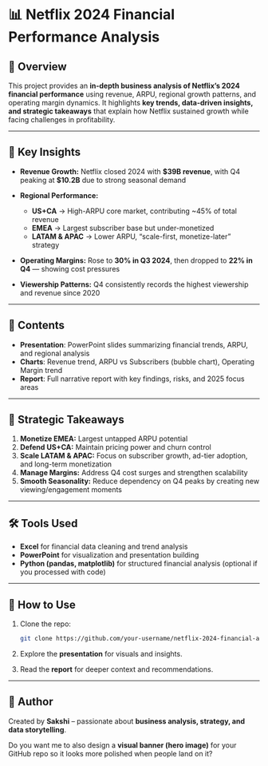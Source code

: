 
# 📊 Netflix 2024 Financial Performance Analysis

## 📌 Overview

This project provides an **in-depth business analysis of Netflix’s 2024 financial performance** using revenue, ARPU, regional growth patterns, and operating margin dynamics.
It highlights **key trends, data-driven insights, and strategic takeaways** that explain how Netflix sustained growth while facing challenges in profitability.

---

## 🔑 Key Insights

* **Revenue Growth:** Netflix closed 2024 with **\$39B revenue**, with Q4 peaking at **\$10.2B** due to strong seasonal demand
  
* **Regional Performance:**
  * **US+CA** → High-ARPU core market, contributing \~45% of total revenue
  * **EMEA** → Largest subscriber base but under-monetized
  * **LATAM & APAC** → Lower ARPU, “scale-first, monetize-later” strategy
    
* **Operating Margins:** Rose to **30% in Q3 2024**, then dropped to **22% in Q4** — showing cost pressures
  
* **Viewership Patterns:** Q4 consistently records the highest viewership and revenue since 2020

---

## 📂 Contents

* **Presentation**: PowerPoint slides summarizing financial trends, ARPU, and regional analysis
* **Charts**: Revenue trend, ARPU vs Subscribers (bubble chart), Operating Margin trend
* **Report**: Full narrative report with key findings, risks, and 2025 focus areas

---

## 🎯 Strategic Takeaways

1. **Monetize EMEA:** Largest untapped ARPU potential
2. **Defend US+CA:** Maintain pricing power and churn control
3. **Scale LATAM & APAC:** Focus on subscriber growth, ad-tier adoption, and long-term monetization
4. **Manage Margins:** Address Q4 cost surges and strengthen scalability
5. **Smooth Seasonality:** Reduce dependency on Q4 peaks by creating new viewing/engagement moments

---

## 🛠️ Tools Used

* **Excel** for financial data cleaning and trend analysis
* **PowerPoint** for visualization and presentation building
* **Python (pandas, matplotlib)** for structured financial analysis (optional if you processed with code)

---

## 🚀 How to Use

1. Clone the repo:

   ```bash
   git clone https://github.com/your-username/netflix-2024-financial-analysis.git
   ```
2. Explore the **presentation** for visuals and insights.
3. Read the **report** for deeper context and recommendations.

---

## 📌 Author

Created by **Sakshi** – passionate about **business analysis, strategy, and data storytelling**.


Do you want me to also design a **visual banner (hero image)** for your GitHub repo so it looks more polished when people land on it?
